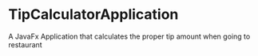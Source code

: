 # TipCalculatorApplication
A JavaFx Application that calculates the proper tip amount when going to restaurant 
